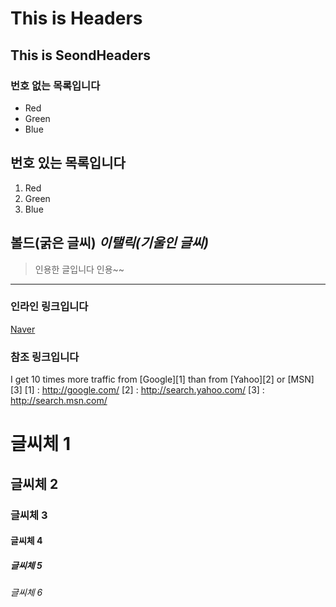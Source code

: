 

This is Headers
===============

This is SeondHeaders
--------------------


### 번호  없는 목록입니다
* Red
* Green
* Blue

## 번호  있는 목록입니다
1. Red
2. Green
3. Blue

**볼드(굵은 글씨)**
*이탤릭(기울인 글씨)*
------------------
>인용한 글입니다
>인용~~
--------------------
### 인라인 링크입니다
[Naver](http://www.naver.com)

### 참조 링크입니다
I get 10 times more traffic from [Google][1] than from [Yahoo][2] or [MSN][3]
[1] : http://google.com/
[2] : http://search.yahoo.com/
[3] : http://search.msn.com/


# 글씨체 1

## 글씨체 2

### 글씨체 3

#### 글씨체 4

##### 글씨체 5

###### 글씨체 6 


